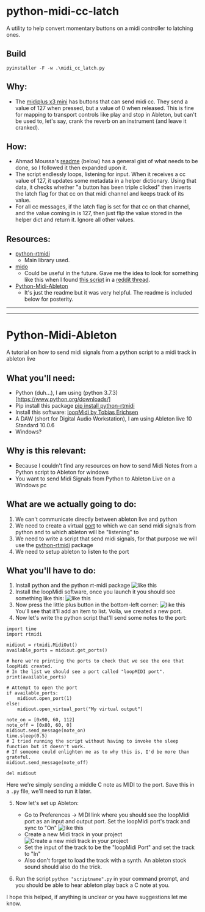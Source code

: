 # python-midi-cc-latch

A utility to help convert momentary buttons on a midi controller to latching ones.

## Build
```
pyinstaller -F -w .\midi_cc_latch.py
```

## Why:
* The [midiplus x3 mini](https://www.midiplus.com.tw/en/product-detail/X3mini/) has buttons that can send midi cc. They send a value of 127 when pressed, but a value of 0 when released. This is fine for mapping to transport controls like play and stop in Ableton, but can't be used to, let's say, crank the reverb on an instrument (and leave it cranked).

## How:
* Ahmad Moussa's [readme](https://github.com/AhmadMoussa/Python-Midi-Ableton/blob/master/Readme.md) (below) has a general gist of what needs to be done, so I followed it then expanded upon it.
* The script endlessly loops, listening for input. When it receives a cc value of 127, it updates some metadata in a helper dictionary. Using that data, it checks whether "a button has been triple clicked" then inverts the latch flag for that cc on that midi channel and keeps track of its value.
* For all cc messages, if the latch flag is set for that cc on that channel, and the value coming in is 127, then just flip the value stored in the helper dict and return it. Ignore all other values.

## Resources:
* [python-rtmidi](https://github.com/SpotlightKid/python-rtmidi)
  * Main library used.
* [mido](https://github.com/mido/mido)
  * Could be useful in the future. Gave me the idea to look for something like this when I found [this script](https://github.com/mungewell/mpd-utils/blob/master/utils/mpd218_pad2keys.py) in a [reddit thread](https://www.reddit.com/r/synthesizers/comments/c8awr8/free_midi_translator_for_win_10/).
* [Python-Midi-Ableton](https://github.com/AhmadMoussa/Python-Midi-Ableton)
  * It's just the readme but it was very helpful. The readme is included below for posterity.

---
---

# Python-Midi-Ableton

A tutorial on how to send midi signals from a python script to a midi track in ableton live

## What you'll need:
* Python (duh...), I am using (python 3.7.3)[https://www.python.org/downloads/]
* Pip install this package [pip install python-rtmidi](https://pypi.org/project/python-rtmidi/)
* Install this software: [loopMidi by Tobias Erichsen](http://www.tobias-erichsen.de/software/loopmidi.html)
* A DAW (short for Digital Audio Workstation), I am using Ableton live 10 Standard 10.0.6
* Windows?

## Why is this relevant:
* Because I couldn't find any resources on how to send Midi Notes from a Python script to Ableton for windows
* You want to send Midi Signals from Python to Ableton Live on a Windows pc

## What are we actually going to do:
1. We can't communicate directly between ableton live and python
2. We need to create a virtual [port](https://en.wikipedia.org/wiki/Port_(computer_networking)) to which we can send midi signals from python and to which ableton will be "listening" to
3. We need to write a script that send midi signals, for that purpose we will use the [python-rtmidi](https://pypi.org/project/python-rtmidi/) package
4. We need to setup ableton to listen to the port

## What you'll have to do:
1. Install python and the python rt-midi package ![like this](https://i.imgur.com/pV6qP5U.png)
2. Install the loopMidi software, once you launch it you should see something like this: ![like this](https://i.imgur.com/ytzI7MQ.png)
3. Now press the little plus button in the bottom-left corner: ![like this](https://i.imgur.com/mX2Ug8S.png) 
    You'll see that it'll add an item to list. Voila, we created a new port. 
4. Now let's write the python script that'll send some notes to the port:

```
import time
import rtmidi

midiout = rtmidi.MidiOut()
available_ports = midiout.get_ports()

# here we're printing the ports to check that we see the one that loopMidi created. 
# In the list we should see a port called "loopMIDI port".
print(available_ports)

# Attempt to open the port
if available_ports:
    midiout.open_port(1)
else:
    midiout.open_virtual_port("My virtual output")

note_on = [0x90, 60, 112]
note_off = [0x80, 60, 0]
midiout.send_message(note_on)
time.sleep(0.5) 
# I tried running the script without having to invoke the sleep function but it doesn't work. 
# If someone could enlighten me as to why this is, I'd be more than grateful.
midiout.send_message(note_off)

del midiout
```
Here we're simply sending a middle C note as MIDI to the port. Save this in a `.py` file, we'll need to run it later.

5. Now let's set up Ableton:
    * Go to Preferences -> MIDI link where you should see the loopMidi port as an input and output port. Set the loopMidi port's track and sync to "On" ![like this](https://i.imgur.com/Z0L9YNh.png)
    * Create a new Midi track in your project                                                                                           ![Create a new midi track in your project](https://i.imgur.com/njphzc5.png)
    * Set the input of the track to be the "loopMidi Port" and set the track to "In"
    * Also don't forget to load the track with a synth. An ableton stock sound should also do the trick.

6. Run the script `python "scriptname".py` in your command prompt, and you should be able to hear ableton play back a C note at you.

I hope this helped, if anything is unclear or you have suggestions let me know.
